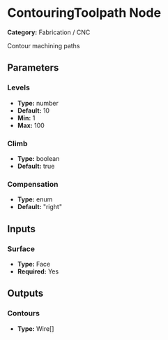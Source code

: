 
# ContouringToolpath Node

**Category:** Fabrication / CNC

Contour machining paths

## Parameters


### Levels
- **Type:** number
- **Default:** 10
- **Min:** 1
- **Max:** 100



### Climb
- **Type:** boolean
- **Default:** true





### Compensation
- **Type:** enum
- **Default:** "right"





## Inputs


### Surface
- **Type:** Face
- **Required:** Yes



## Outputs


### Contours
- **Type:** Wire[]




